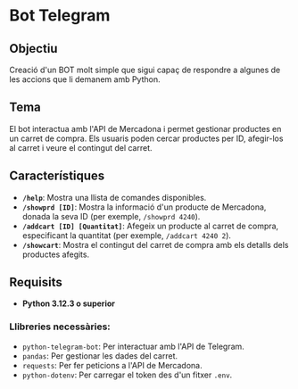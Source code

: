 # Bot Telegram

## Objectiu
Creació d'un BOT molt simple que sigui capaç de respondre a algunes de les accions que li demanem amb Python.

## Tema
El bot interactua amb l'API de Mercadona i permet gestionar productes en un carret de compra. Els usuaris poden cercar productes per ID, afegir-los al carret i veure el contingut del carret.

## Característiques

- **`/help`**: Mostra una llista de comandes disponibles.
- **`/showprd [ID]`**: Mostra la informació d'un producte de Mercadona, donada la seva ID (per exemple, `/showprd 4240`).
- **`/addcart [ID] [Quantitat]`**: Afegeix un producte al carret de compra, especificant la quantitat (per exemple, `/addcart 4240 2`).
- **`/showcart`**: Mostra el contingut del carret de compra amb els detalls dels productes afegits.

## Requisits

- **Python 3.12.3 o superior**
  
### Llibreries necessàries:

- `python-telegram-bot`: Per interactuar amb l'API de Telegram.
- `pandas`: Per gestionar les dades del carret.
- `requests`: Per fer peticions a l'API de Mercadona.
- `python-dotenv`: Per carregar el token des d'un fitxer `.env`.
